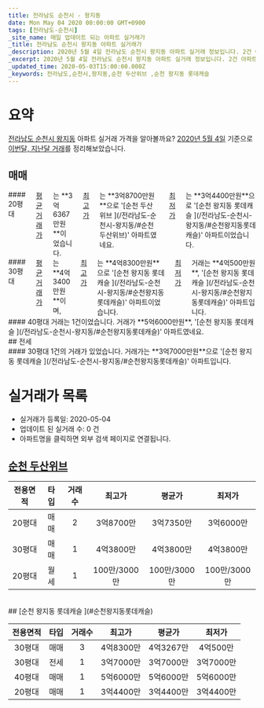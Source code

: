 ```yaml
---
title: 전라남도 순천시 - 왕지동
date: Mon May 04 2020 00:00:00 GMT+0900
tags: [전라남도-순천시]
_site_name: 매일 업데이트 되는 아파트 실거래가
_title: 전라남도 순천시 왕지동 아파트 실거래가
_description: 2020년 5월 4일 전라남도 순천시 왕지동 아파트 실거래 정보입니다. 2건 아파트 정보가 있습니다.
_excerpt: 2020년 5월 4일 전라남도 순천시 왕지동 아파트 실거래 정보입니다. 2건 아파트 정보가 있습니다.
_updated_time: 2020-05-03T15:00:00.000Z
_keywords: 전라남도,순천시,왕지동,순천 두산위브 ,순천 왕지동 롯데캐슬 
---
```





# 요약
<ins>전라남도 순천시 왕지동</ins> 아파트 실거래 가격을 알아볼까요? <ins>2020년 5월 4일</ins> 기준으로 <ins>이번달, 지난달 거래</ins>를 정리해보았습니다.

## 매매
<div class="container">
<div class="six columns" markdown="1">
#### 20평대
<ins>평균 거래가</ins>는 **3억6367만원**이었습니다. <ins>최고가</ins>는 **3억8700만원**으로 '[순천 두산위브 ](/전라남도-순천시-왕지동/#순천두산위브)' 아파트였네요. <ins>최저가</ins>는 **3억4400만원**으로 '[순천 왕지동 롯데캐슬 ](/전라남도-순천시-왕지동/#순천왕지동롯데캐슬)' 아파트이었습니다.
</div>
<div class="six columns" markdown="1">
#### 30평대
<ins>평균 거래가</ins>는 **4억3400만원**이며, <ins>최고가</ins>는 **4억8300만원**으로 '[순천 왕지동 롯데캐슬 ](/전라남도-순천시-왕지동/#순천왕지동롯데캐슬)' 아파트이었습니다. <ins>최저가</ins> 거래는 **4억500만원**, '[순천 왕지동 롯데캐슬 ](/전라남도-순천시-왕지동/#순천왕지동롯데캐슬)' 아파트입니다.
</div>
</div>
<div class="container">
<div class="twelve columns" markdown="1">
#### 40평대
거래는 1건이었습니다. 거래가 **5억6000만원**, '[순천 왕지동 롯데캐슬 ](/전라남도-순천시-왕지동/#순천왕지동롯데캐슬)' 아파트였네요.
</div>
</div>
## 전세
<div class="container">
<div class="twelve columns" markdown="1">
#### 30평대
1건의 거래가 있었습니다. 거래가는 **3억7000만원**으로 '[순천 왕지동 롯데캐슬 ](/전라남도-순천시-왕지동/#순천왕지동롯데캐슬)' 아파트입니다.
</div>
</div>



# 실거래가 목록
- 실거래가 등록일: 2020-05-04
- 업데이트 된 실거래 수: 0 건
- 아파트명을 클릭하면 외부 검색 페이지로 연결됩니다.

## [순천 두산위브 ](#순천두산위브)

|전용면적|타입|거래수|최고가|평균가|최저가|
|:---:|:---:|:---:|:---:|:---:|:---:|
|20평대|<span class="deal-type-1">매매</span>|2|3억8700만|3억7350만|3억6000만|
|30평대|<span class="deal-type-1">매매</span>|1|4억3800만|4억3800만|4억3800만|
|20평대|<span class="deal-type-3">월세</span>|1|100만/3000만|100만/3000만|100만/3000만|

<br/>
## [순천 왕지동 롯데캐슬 ](#순천왕지동롯데캐슬)

|전용면적|타입|거래수|최고가|평균가|최저가|
|:---:|:---:|:---:|:---:|:---:|:---:|
|30평대|<span class="deal-type-1">매매</span>|3|4억8300만|4억3267만|4억500만|
|30평대|<span class="deal-type-2">전세</span>|1|3억7000만|3억7000만|3억7000만|
|40평대|<span class="deal-type-1">매매</span>|1|5억6000만|5억6000만|5억6000만|
|20평대|<span class="deal-type-1">매매</span>|1|3억4400만|3억4400만|3억4400만|

<br/>



